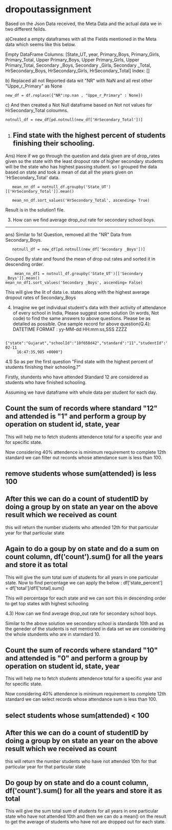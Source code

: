 # dropoutassignment
Based on the Json Data received, the Meta Data and the actual data we in two different feilds. 

a)Created a empty dataframes with all the Fields mentioned in the Meta data which seems like this below.

Empty DataFrame
  Columns: [State_UT,  year, Primary_Boys, Primary_Girls, Primary_Total, Upper Primary_Boys, Upper Primary_Girls, Upper Primary_Total,   Secondary _Boys, Secondary _Girls, Secondary _Total, HrSecondary_Boys, HrSecondary_Girls, HrSecondary_Total]
Index: []

b) Replaced all not Reported data wit "NR" with NaN and all rest other "Uppe_r_Primary" as None
   
    new_df = df.replace({"NR":np.nan , "Uppe_r_Primary" : None})

c) And then created a Not Null dataframe based on Not not values for HrSecondary_Total coloumns.

    notnull_df = new_df[pd.notnull(new_df['HrSecondary_Total'])]

1) Find state with the highest percent of students finishing their schooling.
    -------------------------------------------------------------------------------------------
Ans) Here if we go through the question and data given are of drop_rates given so the state with the least dropout rate of higher
     secondary students will be the state who has highest passing student. so I grouped the data based on state and  took a mean of 
     dat all the years given on 'HrSecondary_Total' data.
     
       mean_nn_df = notnull_df.groupby('State_UT')[['HrSecondary_Total']].mean()

       mean_nn_df.sort_values('HrSecondary_Total', ascending= True)

   Result is in the solution1 file.
   
 3. How can we find average drop_out rate for secondary school boys.
 -------------------------------------------------------------------------------------------------
 
ans)  Similar to 1st Question, removed all the "NR" Data from Secondary_Boys.
       
       notnull_df = new_df[pd.notnull(new_df['Secondary _Boys'])]
       
   Grouped By state and found the mean of drop out rates and sorted it in descending order.
       
        mean_nn_df1 = notnull_df.groupby('State_UT')[['Secondary _Boys']].mean()
	mean_nn_df1.sort_values('Secondary _Boys', ascending= False)
   This will give the lit of data i.e. states along with the highest average dropout rates of Secondary_Boys
   
   
   4. Imagine we get individual student's data with their activity of attendance of every school in India, Please suggest some solution       (In words, Not code) to find the same answers to above questions. Please be as detailed as possible. 
      One sample record for above question(Q.4): DATETIME FORMAT : yy-MM-dd HH:mm:ss,SSS ZZZZ 
         
	 {"state":"Gujarat","schoolId":"10f658d42","standard":"11","studentId":"37e6893a7978c","Attended":"1","timestamp":"11-02-11 
         16:47:35,985 +0000"}   
	
  4.1) So as per the first question "Find state with the highest percent of students finishing their schooling.?"
   
   Firstly, stundents who have attended Standard 12 are considered as students who have finished schooling.
   
   Assuming we have dataframe with whole data per student for each day.
   
   Count the sum of records where standard "12" and attended is "1" and perform a group by operation on student id, state, year 
   -----------------------------------------------------------------------------------------------------------------
   This will help me to fetch students attendence total for a specific year and for specific state.
   
   Now considering 40% attendence is minimum requirement to complete 12th standard we can filter out records whose attendance sum 
    is less than 100.
    
  remove students whose sum(attended) is less 100
  ------------------------------------------------------
  
  After this we can do a count of studentID by doing a group by on state an year on the above result which we received as count
  ---------------------------------------------------------------------------------------------------------------
  
  this will return the number students who attended 12th for that particular year for that particular state
  
  Again to do a goup by on state and do a sum on count column, df('count').sum() for all the years and store it as total
  -------------------------------------------------------------------------------------------
  
 This will give the sum total sum of students for all years in one particular state.
  Now to find percentage we can apply the below :
  df['state_percent'] = df['total']/df1['total].sum()
  
  This will percentage for each state and we can sort this in descending order to get top states with highest schooling
   
	
  4.3) How can we find average drop_out rate for secondary school boys.
  
  Similar to the above solution we secondary school is standards 10th and as the geneder of the students is not mentioned 
  in data set we are considering the whole stundents who are in starndard 10.
  
   Count the sum of records where standard "10" and attended is "0" and perform a group by operation on student id, state, year 
   --------------------------------------------------------------------------------------------------------------------------------
   
   This will help me to fetch students attendence total for a specific year and for specific state.
  
   Now considering 40% attendence is minimum requirement to complete 12th standard we can select records whose attendance sum 
    is less than 100.
    
   select students whose sum(attended) < 100
   ---------------------------------------------------------------------------
   
   After this we can do a count of studentID by doing a group by on state an year on the above result which we received as count
  ---------------------------------------------------------------------------------------------------------------
  
   this will return the number students who have not attended 10th for that particular year for that particular state
   
   Do  goup by on state and do a count column, df('count').sum()  for all the years and store it as total
  -------------------------------------------------------------------------------------------
  
   This will give the sum total sum of students for all years in one particular state who have not attended 10th 
    and then we can do a mean() on the result to get the average of students who have not are dropped out for each state.
   
